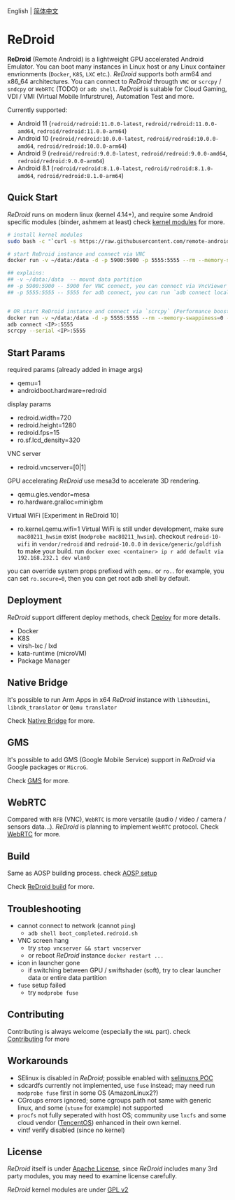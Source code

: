 English | [简体中文](zh/)

# ReDroid
**ReDroid** (Remote Android) is a lightweight GPU accelerated Android Emulator. You can boot many 
instances in Linux host or any Linux container envrionments (`Docker`, `K8S`, `LXC` etc.). 
*ReDroid* supports both arm64 and x86_64 architectures. You can connect to *ReDroid* througth 
`VNC` or `scrcpy` / `sndcpy` or `WebRTC` (TODO) or `adb shell`. *ReDroid* is suitable for Cloud Gaming, 
VDI / VMI (Virtual Mobile Infurstrure), Automation Test and more.

Currently supported:
- Android 11 (`redroid/redroid:11.0.0-latest`, `redroid/redroid:11.0.0-amd64`, `redroid/redroid:11.0.0-arm64`)
- Android 10 (`redroid/redroid:10.0.0-latest`, `redroid/redroid:10.0.0-amd64`, `redroid/redroid:10.0.0-arm64`)
- Android 9 (`redroid/redroid:9.0.0-latest`, `redroid/redroid:9.0.0-amd64`, `redroid/redroid:9.0.0-arm64`)
- Android 8.1 (`redroid/redroid:8.1.0-latest`, `redroid/redroid:8.1.0-amd64`, `redroid/redroid:8.1.0-arm64`)


## Quick Start
*ReDroid* runs on modern linux (kernel 4.14+), and require some Android specific modules (binder, ashmem at least) 
check [kernel modules](https://github.com/remote-android/redroid-modules) for more.

```bash
# install kernel modules
sudo bash -c "`curl -s https://raw.githubusercontent.com/remote-android/redroid-modules/master/deploy/build.sh`"

# start ReDroid instance and connect via VNC
docker run -v ~/data:/data -d -p 5900:5900 -p 5555:5555 --rm --memory-swappiness=0 --privileged redroid/redroid:10.0.0-latest redroid.vncserver=1

## explains:
## -v ~/data:/data  -- mount data partition
## -p 5900:5900 -- 5900 for VNC connect, you can connect via VncViewer with <IP>:5900
## -p 5555:5555 -- 5555 for adb connect, you can run `adb connect localhost`


# OR start ReDroid instance and connect via `scrcpy` (Performance boost, *recommended*)
docker run -v ~/data:/data -d -p 5555:5555 --rm --memory-swappiness=0 --privileged redroid/redroid:10.0.0-latest
adb connect <IP>:5555
scrcpy --serial <IP>:5555

```

## Start Params
required params (already added in image args)
- qemu=1
- androidboot.hardware=redroid

display params
- redroid.width=720
- redroid.height=1280
- redroid.fps=15
- ro.sf.lcd_density=320

VNC server
- redroid.vncserver=[0|1]

GPU accelerating
*ReDroid* use mesa3d to accelerate 3D rendering.
- qemu.gles.vendor=mesa
- ro.hardware.gralloc=minigbm

Virtual WiFi [Experiment in ReDroid 10]
- ro.kernel.qemu.wifi=1
Virtual WiFi is still under development, make sure `mac80211_hwsim` exist (`modprobe mac80211_hwsim`).
checkout `redroid-10-wifi` in `vendor/redroid` and `redroid-10.0.0` in `device/generic/goldfish` to make
your build. run `docker exec <container> ip r add default via 192.168.232.1 dev wlan0`

you can override system props prefixed with `qemu.` or `ro.`. for example, you can set `ro.secure=0`, then 
you can get root adb shell by default.

## Deployment
*ReDroid* support different deploy methods, check [Deploy](./deploy.md) for more details.
- Docker
- K8S
- virsh-lxc / lxd
- kata-runtime (microVM)
- Package Manager

## Native Bridge
It's possible to run Arm Apps in x64 *ReDroid* instance with `libhoudini`, `libndk_translator` or `Qemu translator`

Check [Native Bridge](./native_bridge) for more.

## GMS
It's possible to add GMS (Google Mobile Service) support in *ReDroid* via Google packages or `MicroG`.

Check [GMS](./gms.md) for more.

## WebRTC
Compared with `RFB` (VNC), `WebRTC` is more versatile (audio / video / camera / sensors data...). 
*ReDroid* is planning to implement `WebRTC` protocol. Check [WebRTC](./webrtc.md) for more.

## Build
Same as AOSP building process. check [AOSP setup](https://source.android.com/setup/build/initializing#installing-required-packages-ubuntu-1404)

Check [ReDroid build](./build.md) for more.

## Troubleshooting
- cannot connect to network (cannot `ping`)
    - `adb shell boot_completed.redroid.sh`
- VNC screen hang
    - try `stop vncserver && start vncserver`
    - or reboot *ReDroid* instance `docker restart ...`
- icon in launcher gone
    - if switching between GPU / swiftshader (soft), try to clear launcher data or entire data partition
- `fuse` setup failed
    - try `modprobe fuse`

## Contributing
Contributing is always welcome (especially the `HAL` part). check [Contributing](./contributing.md) for more

## Workarounds
- SElinux is disabled in *ReDroid*; possible enabled with [selinuxns POC](http://namei.org/presentations/selinux_namespacing_lca2018.pdf)
- sdcardfs currently not implemented, use `fuse` instead; may need run `modprobe fuse` first in some OS (AmazonLinux2?)
- CGroups errors ignored; some cgroups path not same with generic linux, and some (`stune` for example) not supported
- `procfs` not fully seperated with host OS; community use `lxcfs` and some cloud vendor ([TencentOS](https://github.com/Tencent/TencentOS-kernel)) enhanced in their own kernel.
- vintf verify disabled (since no kernel)

## License
*ReDroid* itself is under [Apache License](https://www.apache.org/licenses/LICENSE-2.0), since *ReDroid* includes 
many 3rd party modules, you may need to examine license carefully.

*ReDroid* kernel modules are under [GPL v2](https://www.gnu.org/licenses/old-licenses/gpl-2.0.en.html)

